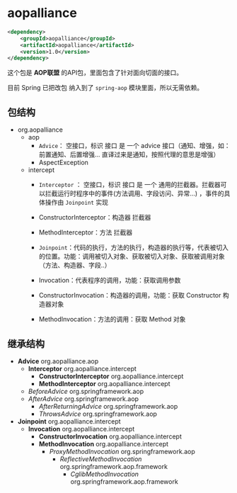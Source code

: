 # aopalliance

```xml
<dependency>
    <groupId>aopalliance</groupId>
    <artifactId>aopalliance</artifactId>
    <version>1.0</version>
</dependency>
```

这个包是 **AOP联盟** 的API包，里面包含了针对面向切面的接口。

目前 Spring 已把改包 纳入到了 `spring-aop` 模块里面，所以无需依赖。

## 包结构

- org.aopalliance
  - aop
    - `Advice`： 空接口，标识 接口 是 一个 advice 接口（通知、增强，如：前置通知、后置增强... 直译过来是通知，按照代理的意思是增强）
    - AspectException
  - intercept
    - `Interceptor` ： 空接口，标识 接口 是 一个 通用的拦截器。拦截器可以拦截运行时程序中的事件(方法调用、字段访问、异常...) ，事件的具体操作由 `Joinpoint` 实现

    - ConstructorInterceptor：构造器 拦截器

    - MethodInterceptor：方法 拦截器

    - `Joinpoint`：代码的执行，方法的执行，构造器的执行等，代表被切入的位置。功能：调用被切入对象、获取被切入对象、获取被调用对象（方法、构造器、字段..）

    - Invocation：代表程序的调用，功能：获取调用参数

    - ConstructorInvocation：构造器的调用，功能：获取 Constructor 构造器对象

    - MethodInvocation：方法的调用：获取 Method 对象


## 继承结构

- **Advice** org.aopalliance.aop
  - **Interceptor** org.aopalliance.intercept
    - **ConstructorInterceptor** org.aopalliance.intercept
    - **MethodInterceptor** org.aopalliance.intercept
  - *BeforeAdvice* org.springframework.aop
  - *AfterAdvice* org.springframework.aop
    - *AfterReturningAdvice* org.springframework.aop
    - *ThrowsAdvice* org.springframework.aop
- **Joinpoint** org.aopalliance.intercept
  - **Invocation** org.aopalliance.intercept
    - **ConstructorInvocation** org.aopalliance.intercept
    - **MethodInvocation** org.aopalliance.intercept
      - *ProxyMethodInvocation* org.springframework.aop
        - *ReflectiveMethodInvocation* org.springframework.aop.framework
          - *CglibMethodInvocation* org.springframework.aop.framework